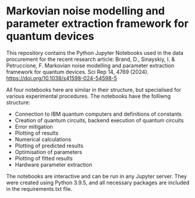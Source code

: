 # Markovian noise modelling and parameter extraction framework for quantum devices

This repository contains the Python Jupyter Notebooks used in the data procurement for the recent research article: Brand, D., Sinayskiy, I. & Petruccione, F. Markovian noise modelling and parameter extraction framework for quantum devices. Sci Rep 14, 4769 (2024). https://doi.org/10.1038/s41598-024-54598-5

All four notebooks here are similar in their structure, but specialised for various experimental procedures. The notebooks have the folliwng structure:

- Connection to IBM quantum computers and definitions of constants
- Creation of quantum circuits, backend execution of quantum circuits
- Error mitigation
- Plotting of results
- Numerical calculations
- Plotting of predicted results
- Optimisation of parameters
- Plotting of fitted results
- Hardware parameter extraction

The notebooks are interactive and can be run in any Jupyter server. They were created using Python 3.9.5, and all necessary packages are included in the requirements.txt file.
